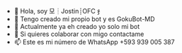 - 👋 Hola, soy 모┊Jostin┊OFC ჯ
- 👀 Tengo creado mi propio bot y es GokuBot-MD 
- 🌱 Actualmente ya eh creado yo solo mi bot
- 💞️ Si quieres colaborar con migo contactame
- 📫 Este es mi número de WhatsApp +593 939 005 387 

<!---
 모┊Jostin┊OFC ჯ/ 모┊Jostin┊OFC ჯ is a ✨ special ✨ repository because its `README.md` (this file) appears on your GitHub profile.
You can click the Preview link to take a look at your changes.
--->
